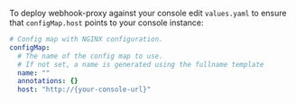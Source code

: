To deploy webhook-proxy against your console edit `values.yaml` to ensure that `configMap.host` points to your console instance:

```yaml
# Config map with NGINX configuration.
configMap:
  # The name of the config map to use.
  # If not set, a name is generated using the fullname template
  name: ""
  annotations: {}
  host: "http://{your-console-url}"
```